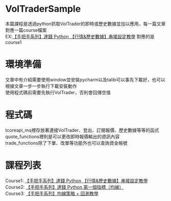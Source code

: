# VolTraderSample
本篇課程是透過python抓取VolTrader的即時或歷史數據並加以應用，每一篇文章對應一篇course檔案\
EX:[【手把手系列】達錢 Python 【行情&歷史數據】串接設定教學](https://www.touchance.com.tw/vt_post?idno=200) 對應的是course1
# 環境準備
文章中有介紹需要使用window並安裝pycharm以及talib可以事先下載好，也可以根據文章一步一步執行下載安裝動作\
使用程式碼前需要先執行VolTrader，否則會回傳空值
# 程式碼
tcoreapi_mq裡存放著連接VolTrader、登出、訂閱報價、歷史數據等等的函式\
quote_functions裡則是可以更改即時報價輸出的資訊內容\
trade_functions除了下單、改單等功能外也可以查詢資金帳號
# 課程列表
Course1: [【手把手系列】達錢 Python 【行情&歷史數據】串接設定教學](https://www.touchance.com.tw/vt_post?idno=200)\
Course2: [【手把手系列】達錢 Python 第一個指標（均線）](https://www.touchance.com.tw/vt_post?idno=201)\
Course3: [【手把手系列】均線策略 + 回測教學](https://www.touchance.com.tw/vt_post?idno=202)
